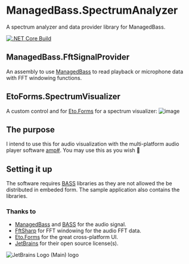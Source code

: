 # ManagedBass.SpectrumAnalyzer
A spectrum analyzer and data provider library for ManagedBass.

[![.NET Core Build](https://github.com/VPKSoft/ManagedBass.SpectrumAnalyzer/actions/workflows/dotnet.yml/badge.svg)](https://github.com/VPKSoft/ManagedBass.SpectrumAnalyzer/actions/workflows/dotnet.yml)

## ManagedBass.FftSignalProvider
An assembly to use [ManagedBass](https://github.com/ManagedBass/ManagedBass) to read playback or microphone data with FFT windowing functions.

## EtoForms.SpectrumVisualizer
A custom control and for [Eto.Forms](https://github.com/picoe/Eto) for a spectrum visualizer:
![image](https://user-images.githubusercontent.com/40712699/182399915-32661e8f-7598-441e-8d51-92c4c226a50a.png)

## The purpose
I intend to use this for audio visualization with the multi-platform audio player software [amp#](https://github.com/VPKSoft/amp-multi). You may use this as you wish 🙂

## Setting it up
The software requires [BASS](http://www.un4seen.com) libraries as they are not allowed the be distributed in embeded form. The sample application also contains the libraries.


### Thanks to
* [ManagedBass](https://github.com/ManagedBass/ManagedBass) and [BASS](http://www.un4seen.com) for the audio signal.
* [FftSharp](https://github.com/swharden/FftSharp) for FFT windowing for the audio FFT data.
* [Eto.Forms](https://github.com/picoe/Eto) for the great cross-platform UI.
* [JetBrains](https://www.jetbrains.com/?from=amp#) for their open source license(s).


![JetBrains Logo (Main) logo](https://resources.jetbrains.com/storage/products/company/brand/logos/jb_beam.svg)
